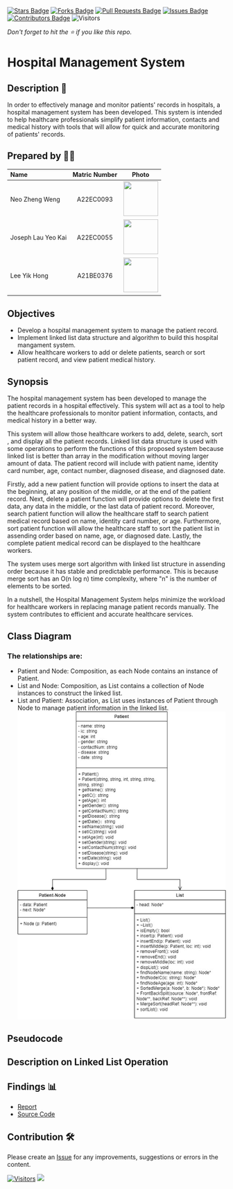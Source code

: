 [![Stars Badge](https://img.shields.io/github/stars/jjn7702/SECJ2013-DSA)](https://github.com/jjn7702/SECJ2013-DSA/Submission/Sample/stargazers)
[![Forks Badge](https://img.shields.io/github/forks/jjn7702/SECJ2013-DSA)](https://github.com/jjn7702/SECJ2013-DSA/Submission/Sample/network/members)
[![Pull Requests Badge](https://img.shields.io/github/issues-pr/jjn7702/SECJ2013-DSA)](https://github.com/jjn7702/SECJ2013-DSA/Submission/Sample/pulls)
[![Issues Badge](https://img.shields.io/github/issues/jjn7702/SECJ2013-DSA)](https://github.com/jjn7702/SECJ2013-DSA/Submission/Sample/issues)
[![Contributors Badge](https://img.shields.io/github/contributors/jjn7702/SECJ2013-DSA?color=2b9348)](https://github.com/jjn7702/SECJ2013-DSA/Submission/Sample/graphs/contributors)
![Visitors](https://api.visitorbadge.io/api/visitors?path=https%3A%2F%2Fgithub.com%2Fjjn7702%2FSECJ2013-DSA%2FSubmission%2FSample&labelColor=%23d9e3f0&countColor=%23697689&style=flat)

_Don't forget to hit the :star: if you like this repo._

# Hospital Management System

## Description 📝

In order to effectively manage and monitor patients' records in hospitals, a hospital management system has been developed. This system is intended to help healthcare professionals simplify patient information, contacts and medical history with tools that will allow for quick and accurate monitoring of patients' records.

## Prepared by 🧑‍💻

| Name             | Matric Number | Photo                                                         |
| :---------------- | :-------------: | :------------------------------------------------------------: |
| Neo Zheng Weng   | A22EC0093        | <img src="https://github.com/jjn7702/SECJ2013-DSA/blob/main/Submission/sec02/Codera/Images/neozhengweng_pic.jpg" width=80px, height=80px>     |
| Joseph Lau Yeo Kai       | A22EC0055        | <img src="https://github.com/jjn7702/SECJ2013-DSA/blob/main/Submission/sec02/Codera/Images/joseph_pic.jpeg" width=80px, height=80px>         |
| Lee Yik Hong       | A21BE0376       | <img src="https://github.com/jjn7702/SECJ2013-DSA/blob/main/Submission/sec02/Codera/Images/Assignment%20photo.jpg" width=80px, height=80px>         |

## Objectives

- Develop a hospital management system to manage the patient record.
- Implement linked list data structure and algorithm to build this hospital mangament system.
- Allow healthcare workers to add or delete patients, search or sort patient record, and view patient medical history.

## Synopsis
The hospital management system has been developed to manage the patient records in a hospital effectively. This system will act as a tool to help the healthcare professionals to monitor patient information, contacts, and medical history in a better way. 

This system will allow those healthcare workers to add, delete, search, sort , and display all the patient records. Linked list data structure is used with some operations to perform the functions of this proposed system because linked list is better than array in the modification without moving larger amount of data. The patient record will include with patient name, identity card number, age, contact number, diagnosed disease, and diagnosed date. 

Firstly, add a new patient function will provide options to insert the data at the beginning, at any position of the middle, or at the end of the patient record. Next, delete a patient function will provide options to delete the first data, any data in the middle, or the last data of patient record. Moreover, search patient function will allow the healthcare staff to search patient medical record based on name, identity card number, or age. Furthermore, sort patient function will allow the healthcare staff to sort the patient list in assending order based on name, age, or diagnosed date. Lastly, the complete patient medical record can be displayed to the healthcare workers. 

The system uses merge sort algorithm with linked list structure in assending order because it has stable and predictable performance. This is because merge sort has an O(n log n) time complexity, where "n" is the number of elements to be sorted. 

In a nutshell, the Hospital Management System helps minimize the workload for healthcare workers in replacing manage patient records manually. The system contributes to efficient  and accurate healthcare services. 

## Class Diagram
### The relationships are:
- Patient and Node: Composition, as each Node contains an instance of Patient.
- List and Node: Composition, as List contains a collection of Node instances to construct the linked list.
- List and Patient: Association, as List uses instances of Patient through Node to manage patient information in the linked list.
<br><img src = https://github.com/jjn7702/SECJ2013-DSA/blob/main/Submission/sec02/Codera/Images/DSA_assign2.jpg ><br>

## Pseudocode

## Description on Linked List Operation


## Findings 📊
- [Report]()
- [Source Code](https://github.com/jjn7702/SECJ2013-DSA/tree/main/Submission/sec02/Codera/Assignment2/source-code)

## Contribution 🛠️
Please create an [Issue](https://github.com/jjn7702/SECJ2013-DSA/Submission/Sample/issues) for any improvements, suggestions or errors in the content.

[![Visitors](https://api.visitorbadge.io/api/visitors?path=https%3A%2F%2Fgithub.com%2Fjjn7702&labelColor=%23697689&countColor=%23555555&style=plastic)](https://visitorbadge.io/status?path=https%3A%2F%2Fgithub.com%2Fjjn7702)
![](https://hit.yhype.me/github/profile?user_id=81284918)

